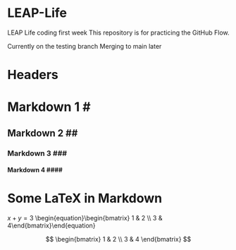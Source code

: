 # LEAP-Life
LEAP Life coding first week 
This repository is for practicing the GitHub Flow.

Currently on the testing branch
Merging to main later

# Headers
# Markdown 1 \#
## Markdown 2 \#\#
### Markdown 3 \#\#\#
#### Markdown 4 \#\#\#\#

# Some LaTeX in Markdown 
$x + y = 3$
\begin{equation}\begin{bmatrix} 1 & 2 \\\ 3 & 4\end{bmatrix}\end{equation}

$$
\begin{bmatrix} 
1 & 2 \\ 
3 & 4
\end{bmatrix}
$$
